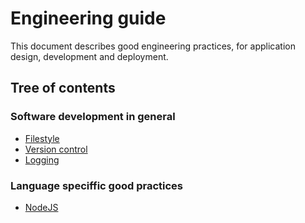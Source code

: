 # Engineering guide

This document describes good engineering practices, for application design,
development and deployment.

## Tree of contents

### Software development in general

- [Filestyle](filestyle.md)
- [Version control](versioncontrol.md)
- [Logging](logging.md)

### Language speciffic good practices

- [NodeJS](lang/nodejs.md)
